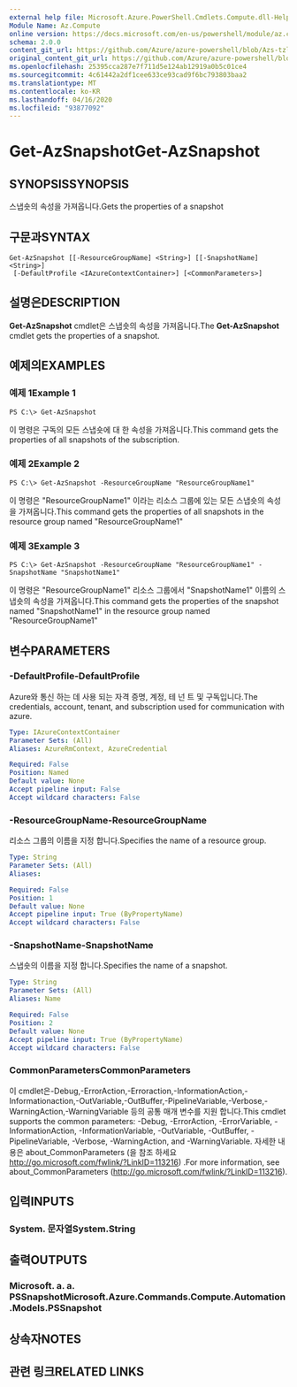 ```yaml
---
external help file: Microsoft.Azure.PowerShell.Cmdlets.Compute.dll-Help-Help.xml
Module Name: Az.Compute
online version: https://docs.microsoft.com/en-us/powershell/module/az.compute/get-azsnapshot
schema: 2.0.0
content_git_url: https://github.com/Azure/azure-powershell/blob/Azs-tzl/src/Compute/Compute/help/Get-AzSnapshot.md
original_content_git_url: https://github.com/Azure/azure-powershell/blob/Azs-tzl/src/Compute/Compute/help/Get-AzSnapshot.md
ms.openlocfilehash: 25395cca287e7f711d5e124ab12919a0b5c01ce4
ms.sourcegitcommit: 4c61442a2df1cee633ce93cad9f6bc793803baa2
ms.translationtype: MT
ms.contentlocale: ko-KR
ms.lasthandoff: 04/16/2020
ms.locfileid: "93877092"
---
```

# <span data-ttu-id="456cb-101">Get-AzSnapshot</span><span class="sxs-lookup"><span data-stu-id="456cb-101">Get-AzSnapshot</span></span>

## <span data-ttu-id="456cb-102">SYNOPSIS</span><span class="sxs-lookup"><span data-stu-id="456cb-102">SYNOPSIS</span></span>
<span data-ttu-id="456cb-103">스냅숏의 속성을 가져옵니다.</span><span class="sxs-lookup"><span data-stu-id="456cb-103">Gets the properties of a snapshot</span></span>

## <span data-ttu-id="456cb-104">구문과</span><span class="sxs-lookup"><span data-stu-id="456cb-104">SYNTAX</span></span>

```
Get-AzSnapshot [[-ResourceGroupName] <String>] [[-SnapshotName] <String>]
 [-DefaultProfile <IAzureContextContainer>] [<CommonParameters>]
```

## <span data-ttu-id="456cb-105">설명은</span><span class="sxs-lookup"><span data-stu-id="456cb-105">DESCRIPTION</span></span>
<span data-ttu-id="456cb-106">**Get-AzSnapshot** cmdlet은 스냅숏의 속성을 가져옵니다.</span><span class="sxs-lookup"><span data-stu-id="456cb-106">The **Get-AzSnapshot** cmdlet gets the properties of a snapshot.</span></span>

## <span data-ttu-id="456cb-107">예제의</span><span class="sxs-lookup"><span data-stu-id="456cb-107">EXAMPLES</span></span>

### <span data-ttu-id="456cb-108">예제 1</span><span class="sxs-lookup"><span data-stu-id="456cb-108">Example 1</span></span>
```
PS C:\> Get-AzSnapshot
```

<span data-ttu-id="456cb-109">이 명령은 구독의 모든 스냅숏에 대 한 속성을 가져옵니다.</span><span class="sxs-lookup"><span data-stu-id="456cb-109">This command gets the properties of all snapshots of the subscription.</span></span>

### <span data-ttu-id="456cb-110">예제 2</span><span class="sxs-lookup"><span data-stu-id="456cb-110">Example 2</span></span>
```
PS C:\> Get-AzSnapshot -ResourceGroupName "ResourceGroupName1"
```

<span data-ttu-id="456cb-111">이 명령은 "ResourceGroupName1" 이라는 리소스 그룹에 있는 모든 스냅숏의 속성을 가져옵니다.</span><span class="sxs-lookup"><span data-stu-id="456cb-111">This command gets the properties of all snapshots in the resource group named "ResourceGroupName1"</span></span>

### <span data-ttu-id="456cb-112">예제 3</span><span class="sxs-lookup"><span data-stu-id="456cb-112">Example 3</span></span>
```
PS C:\> Get-AzSnapshot -ResourceGroupName "ResourceGroupName1" -SnapshotName "SnapshotName1"
```

<span data-ttu-id="456cb-113">이 명령은 "ResourceGroupName1" 리소스 그룹에서 "SnapshotName1" 이름의 스냅숏의 속성을 가져옵니다.</span><span class="sxs-lookup"><span data-stu-id="456cb-113">This command gets the properties of the snapshot named "SnapshotName1" in the resource group named "ResourceGroupName1"</span></span>

## <span data-ttu-id="456cb-114">변수</span><span class="sxs-lookup"><span data-stu-id="456cb-114">PARAMETERS</span></span>

### <span data-ttu-id="456cb-115">-DefaultProfile</span><span class="sxs-lookup"><span data-stu-id="456cb-115">-DefaultProfile</span></span>
<span data-ttu-id="456cb-116">Azure와 통신 하는 데 사용 되는 자격 증명, 계정, 테 넌 트 및 구독입니다.</span><span class="sxs-lookup"><span data-stu-id="456cb-116">The credentials, account, tenant, and subscription used for communication with azure.</span></span>

```yaml
Type: IAzureContextContainer
Parameter Sets: (All)
Aliases: AzureRmContext, AzureCredential

Required: False
Position: Named
Default value: None
Accept pipeline input: False
Accept wildcard characters: False
```

### <span data-ttu-id="456cb-117">-ResourceGroupName</span><span class="sxs-lookup"><span data-stu-id="456cb-117">-ResourceGroupName</span></span>
<span data-ttu-id="456cb-118">리소스 그룹의 이름을 지정 합니다.</span><span class="sxs-lookup"><span data-stu-id="456cb-118">Specifies the name of a resource group.</span></span>

```yaml
Type: String
Parameter Sets: (All)
Aliases: 

Required: False
Position: 1
Default value: None
Accept pipeline input: True (ByPropertyName)
Accept wildcard characters: False
```

### <span data-ttu-id="456cb-119">-SnapshotName</span><span class="sxs-lookup"><span data-stu-id="456cb-119">-SnapshotName</span></span>
<span data-ttu-id="456cb-120">스냅숏의 이름을 지정 합니다.</span><span class="sxs-lookup"><span data-stu-id="456cb-120">Specifies the name of a snapshot.</span></span>

```yaml
Type: String
Parameter Sets: (All)
Aliases: Name

Required: False
Position: 2
Default value: None
Accept pipeline input: True (ByPropertyName)
Accept wildcard characters: False
```

### <span data-ttu-id="456cb-121">CommonParameters</span><span class="sxs-lookup"><span data-stu-id="456cb-121">CommonParameters</span></span>
<span data-ttu-id="456cb-122">이 cmdlet은-Debug,-ErrorAction,-Erroraction,-InformationAction,-Informationaction,-OutVariable,-OutBuffer,-PipelineVariable,-Verbose,-WarningAction,-WarningVariable 등의 공통 매개 변수를 지원 합니다.</span><span class="sxs-lookup"><span data-stu-id="456cb-122">This cmdlet supports the common parameters: -Debug, -ErrorAction, -ErrorVariable, -InformationAction, -InformationVariable, -OutVariable, -OutBuffer, -PipelineVariable, -Verbose, -WarningAction, and -WarningVariable.</span></span> <span data-ttu-id="456cb-123">자세한 내용은 about_CommonParameters (을 참조 하세요 http://go.microsoft.com/fwlink/?LinkID=113216) .</span><span class="sxs-lookup"><span data-stu-id="456cb-123">For more information, see about_CommonParameters (http://go.microsoft.com/fwlink/?LinkID=113216).</span></span>

## <span data-ttu-id="456cb-124">입력</span><span class="sxs-lookup"><span data-stu-id="456cb-124">INPUTS</span></span>

### <span data-ttu-id="456cb-125">System. 문자열</span><span class="sxs-lookup"><span data-stu-id="456cb-125">System.String</span></span>

## <span data-ttu-id="456cb-126">출력</span><span class="sxs-lookup"><span data-stu-id="456cb-126">OUTPUTS</span></span>

### <span data-ttu-id="456cb-127">Microsoft. a. a. PSSnapshot</span><span class="sxs-lookup"><span data-stu-id="456cb-127">Microsoft.Azure.Commands.Compute.Automation.Models.PSSnapshot</span></span>

## <span data-ttu-id="456cb-128">상속자</span><span class="sxs-lookup"><span data-stu-id="456cb-128">NOTES</span></span>

## <span data-ttu-id="456cb-129">관련 링크</span><span class="sxs-lookup"><span data-stu-id="456cb-129">RELATED LINKS</span></span>


